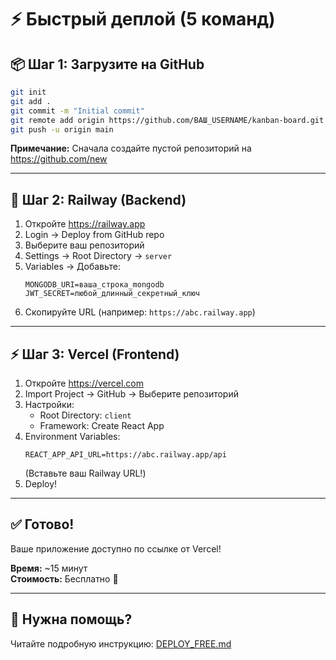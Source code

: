 # ⚡ Быстрый деплой (5 команд)

## 📦 Шаг 1: Загрузите на GitHub

```bash
git init
git add .
git commit -m "Initial commit"
git remote add origin https://github.com/ВАШ_USERNAME/kanban-board.git
git push -u origin main
```

**Примечание:** Сначала создайте пустой репозиторий на https://github.com/new

---

## 🚀 Шаг 2: Railway (Backend)

1. Откройте https://railway.app
2. Login → Deploy from GitHub repo
3. Выберите ваш репозиторий
4. Settings → Root Directory → `server`
5. Variables → Добавьте:
   ```
   MONGODB_URI=ваша_строка_mongodb
   JWT_SECRET=любой_длинный_секретный_ключ
   ```
6. Скопируйте URL (например: `https://abc.railway.app`)

---

## ⚡ Шаг 3: Vercel (Frontend)

1. Откройте https://vercel.com
2. Import Project → GitHub → Выберите репозиторий
3. Настройки:
   - Root Directory: `client`
   - Framework: Create React App
4. Environment Variables:
   ```
   REACT_APP_API_URL=https://abc.railway.app/api
   ```
   (Вставьте ваш Railway URL!)
5. Deploy!

---

## ✅ Готово!

Ваше приложение доступно по ссылке от Vercel!

**Время:** ~15 минут  
**Стоимость:** Бесплатно 🎉

---

## 🔧 Нужна помощь?

Читайте подробную инструкцию: [DEPLOY_FREE.md](./DEPLOY_FREE.md)

